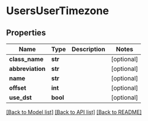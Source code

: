 # UsersUserTimezone


## Properties
Name | Type | Description | Notes
------------ | ------------- | ------------- | -------------
**class_name** | **str** |  | [optional] 
**abbreviation** | **str** |  | [optional] 
**name** | **str** |  | [optional] 
**offset** | **int** |  | [optional] 
**use_dst** | **bool** |  | [optional] 

[[Back to Model list]](../README.md#documentation-for-models) [[Back to API list]](../README.md#documentation-for-api-endpoints) [[Back to README]](../README.md)


